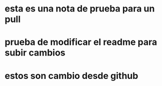 # esta es una nota de prueba para un pull
# prueba de modificar el readme para subir cambios

# estos son cambio desde github

